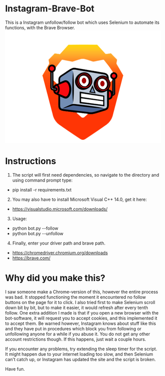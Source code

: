 # Instagram-Brave-Bot
This is a Instagram unfollow/follow bot which uses Selenium to automate its functions, with the Brave Browser.
![](images/instagram-brave-bot.png)
# Instructions
1. The script will first need dependencies, so navigate to the directory and using command prompt type:
- pip install -r requirements.txt
2. You may also have to install Microsoft Visual C++ 14.0, get it here:
- https://visualstudio.microsoft.com/downloads/
3. Usage: 
- python bot.py --follow
- python bot.py --unfollow
 
4. Finally, enter your driver path and brave path.
- https://chromedriver.chromium.org/downloads
- https://brave.com/

# Why did you make this?
I saw someone make a Chrome-version of this, however the entire process was bad. It stopped functioning the moment it encountered no follow buttons on the page for it to click. I also tried first to make Selenium scroll down bit by bit, but to make it easier, it would refresh after every tenth follow. One extra addition I made is that if you open a new browser with the bot-software, it will request you to accept cookies, and this implemented it to accept them. Be warned however, Instagram knows about stuff like this and they have put in procedures which block you from following or unfollowing anyone for a while if you abuse it. You do not get any other account restrictions though. If this happens, just wait a couple hours.

If you encounter any problems, try extending the sleep timer for the script. It might happen due to your internet loading too slow, and then Selenium can't catch up, or Instagram has updated the site and the script is broken.

Have fun.
